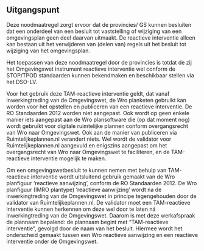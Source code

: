 ## Uitgangspunt

Deze noodmaatregel zorgt ervoor dat de provincies/ GS kunnen besluiten dat een onderdeel van een besluit tot vaststelling of wijziging van een omgevingsplan geen deel daarvan uitmaakt. De reactieve interventie alleen kan bestaan uit het verwijderen van (delen van) regels uit het besluit tot wijziging van het omgevingsplan.

Het toepassen van deze noodmaatregel door de provincies is totdat de zij het Omgevingswet instrument reactieve interventie wel conform de STOP/TPOD standaarden kunnen bekendmaken en beschikbaar stellen via het DSO-LV.

Voor het gebruik deze TAM-reactieve interventie geldt, dat vanaf inwerkingtreding van de Omgevingswet, de Wro planketen gebruikt kan worden voor het opstellen en publiceren van een reactieve interventie. De RO Standaarden 2012 worden niet aangepast. Ook wordt op geen enkele manier iets aangepast aan de Wro plansoftware die (op dat moment nog) wordt gebruikt voor digitale ruimtelijke plannen conform overgangsrecht van Wro naar Omgevingswet. Ook aan de manier van publiceren via Ruimtelijkeplannen.nl verandert niets. Wel wordt de validator voor Ruimtelijkeplannen.nl aangevuld en enigszins aangepast om het overgangsrecht van Wro naar Omgevingswet te faciliteren, en de TAM-reactieve interventie mogelijk te maken.

Om een omgevingswetbesluit te kunnen nemen met behulp van TAM-reactieve interventie wordt uitsluitend gebruik gemaakt van de Wro planfiguur ‘reactieve aanwijzing’, conform de RO Standaarden 2012. De Wro planfiguur (IMRO plantype) ‘reactieve aanwijzing’ wordt na de inwerkingtreding van de Omgevingswet in principe tegengehouden door de validator van Ruimtelijkeplannen.nl. De validator moet een TAM-reactieve interventie kunnen herkennen om deze wel door te laten ná inwerkingtreding van de Omgevingswet. Daarom is met deze werkafspraak de plannaam bepalend: de plannaam begint met “TAM-reactieve interventie”, gevolgd door de naam van het besluit. Hiermee wordt het onderscheid gemaakt tussen een Wro reactieve aanwijzing en een reactieve interventie onder de Omgevingswet.
